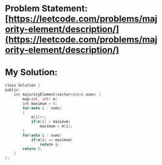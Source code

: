# Problem Statement: [https://leetcode.com/problems/majority-element/description/](https://leetcode.com/problems/majority-element/description/)
# My Solution: 
```c
class Solution {
public:
    int majorityElement(vector<int>& nums) {
        map<int, int> m;
        int maximum = 0;
        for(auto i : nums)
        {
            m[i]++;
            if(m[i] > maximum)
                maximum = m[i];
        }
        for(auto i : nums)
            if(m[i] == maximum)
                return i;
        return 0;
    }
};
```
